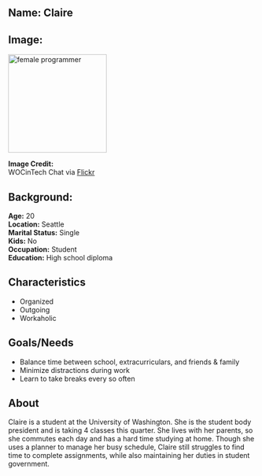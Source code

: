 
## Name: Claire

## Image: 
<img src="https://live.staticflickr.com/1641/25900759582_59d7a9d392_n.jpg" width="200px" alt="female programmer" />

**Image Credit:**  
WOCinTech Chat via [Flickr](https://www.flickr.com/photos/wocintechchat/25900759582/)

## Background:

**Age:** 20<br> 
**Location:** Seattle<br> 
**Marital Status:** Single<br> 
**Kids:** No<br> 
**Occupation:** Student<br> 
**Education:** High school diploma

## Characteristics
* Organized
* Outgoing
* Workaholic

## Goals/Needs

* Balance time between school, extracurriculars, and friends & family
* Minimize distractions during work
* Learn to take breaks every so often

## About
Claire is a student at the University of Washington. She is the student body president and is taking 4 classes this quarter. 
She lives with her parents, so she commutes each day and has a hard time studying at home.
Though she uses a planner to manage her busy schedule, Claire still struggles to find time to complete assignments, 
while also maintaining her duties in student government.
